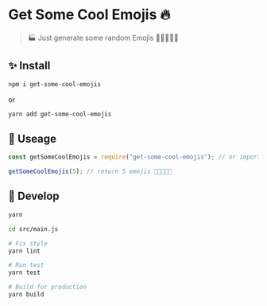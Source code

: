 # Get Some Cool Emojis 🔥

> 🏭 Just generate some random Emojis 🎉✨🔧🐛💩

## ✨ Install

```sh
npm i get-some-cool-emojis
```

or

```sh
yarn add get-some-cool-emojis
```

## 🚀 Useage

```js
const getSomeCoolEmojis = require("get-some-cool-emojis"); // or import getSomeCoolEmojis from "get-some-cool-emojis";

getSomeCoolEmojis(5); // return 5 emojis 🎉✨🔧🐛💩
```

## 🔧 Develop

```sh
yarn

cd src/main.js

# Fix style
yarn lint

# Run test
yarn test

# Build for production
yarn build
```
